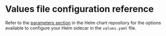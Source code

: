 # Values file configuration reference

Refer to the [parameters section](https://github.com/cyralinc/helm-sidecar?tab=readme-ov-file#parameters) in the Helm chart repository for the options available to configure your Helm sidecar in the  `values.yaml` file.
